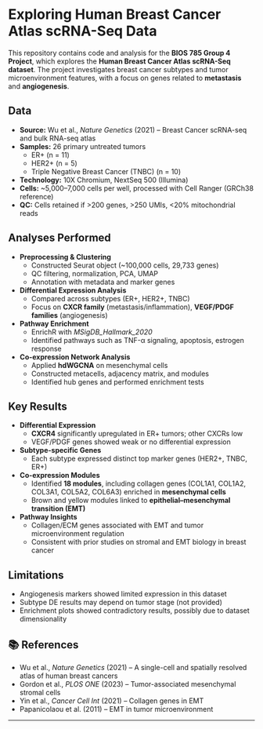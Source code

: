 # Exploring Human Breast Cancer Atlas scRNA-Seq Data

This repository contains code and analysis for the **BIOS 785 Group 4 Project**, which explores the **Human Breast Cancer Atlas scRNA-Seq dataset**. The project investigates breast cancer subtypes and tumor microenvironment features, with a focus on genes related to **metastasis** and **angiogenesis**.



## Data
- **Source:** Wu et al., *Nature Genetics* (2021) – Breast Cancer scRNA-seq and bulk RNA-seq atlas  
- **Samples:** 26 primary untreated tumors  
  - ER+ (n = 11)  
  - HER2+ (n = 5)  
  - Triple Negative Breast Cancer (TNBC) (n = 10)  
- **Technology:** 10X Chromium, NextSeq 500 (Illumina)  
- **Cells:** ~5,000–7,000 cells per well, processed with Cell Ranger (GRCh38 reference)  
- **QC:** Cells retained if >200 genes, >250 UMIs, <20% mitochondrial reads  



## Analyses Performed
- **Preprocessing & Clustering**
  - Constructed Seurat object (~100,000 cells, 29,733 genes)
  - QC filtering, normalization, PCA, UMAP
  - Annotation with metadata and marker genes  
- **Differential Expression Analysis**
  - Compared across subtypes (ER+, HER2+, TNBC)
  - Focus on **CXCR family** (metastasis/inflammation), **VEGF/PDGF families** (angiogenesis)  
- **Pathway Enrichment**
  - EnrichR with *MSigDB_Hallmark_2020*  
  - Identified pathways such as TNF-α signaling, apoptosis, estrogen response  
- **Co-expression Network Analysis**
  - Applied **hdWGCNA** on mesenchymal cells
  - Constructed metacells, adjacency matrix, and modules
  - Identified hub genes and performed enrichment tests  



## Key Results
- **Differential Expression**
  - **CXCR4** significantly upregulated in ER+ tumors; other CXCRs low  
  - VEGF/PDGF genes showed weak or no differential expression  
- **Subtype-specific Genes**
  - Each subtype expressed distinct top marker genes (HER2+, TNBC, ER+)  
- **Co-expression Modules**
  - Identified **18 modules**, including collagen genes (COL1A1, COL1A2, COL3A1, COL5A2, COL6A3) enriched in **mesenchymal cells**  
  - Brown and yellow modules linked to **epithelial–mesenchymal transition (EMT)**  
- **Pathway Insights**
  - Collagen/ECM genes associated with EMT and tumor microenvironment regulation  
  - Consistent with prior studies on stromal and EMT biology in breast cancer  



## Limitations
- Angiogenesis markers showed limited expression in this dataset  
- Subtype DE results may depend on tumor stage (not provided)  
- Enrichment plots showed contradictory results, possibly due to dataset dimensionality  



## 📚 References
- Wu et al., *Nature Genetics* (2021) – A single-cell and spatially resolved atlas of human breast cancers  
- Gordon et al., *PLOS ONE* (2023) – Tumor-associated mesenchymal stromal cells  
- Yin et al., *Cancer Cell Int* (2021) – Collagen genes in EMT  
- Papanicolaou et al. (2011) – EMT in tumor microenvironment  

---


